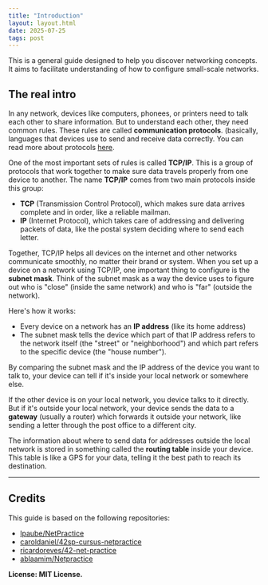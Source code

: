 ```yaml
---
title: "Introduction"
layout: layout.html
date: 2025-07-25
tags: post
---
```


This is a general guide designed to help you discover networking concepts.  
It aims to facilitate understanding of how to configure small-scale networks.

## The real intro

In any network, devices like computers, phonees, or printers need to talk each other to share information. But to understand each other, they need common rules. These rules are called **communication protocols**. (basically, languages that devices use to send and receive data correctly. You can read more about protocols [here](https://en.wikipedia.org/wiki/Communication_protocol).

One of the most important sets of rules is called **TCP/IP**. This is a group of protocols that work together to make sure data travels properly from one device to another. The name **TCP/IP** comes from two main protocols inside this group:
- **TCP** (Transmission Control Protocol), which makes sure data arrives complete and in order, like a reliable mailman.
- **IP** (Internet Protocol), which takes care of addressing and delivering packets of data, like the postal system deciding where to send each letter.

Together, TCP/IP helps all devices on the internet and other networks communicate smoothly, no matter their brand or system.
When you set up a device on a network using TCP/IP, one important thing to configure is the **subnet mask**. Think of the subnet mask as a way the device uses to figure out who is "close" (inside the same network) and who is "far" (outside the network).

Here's how it works:
- Every device on a network has an **IP address** (like its home address)
- The subnet mask tells the device which part of that IP address refers to the network itself (the "street" or "neighborhood") and which part refers to the specific device (the "house number").

By comparing the subnet mask and the IP address of the device you want to talk to, your device can tell if it's inside your local network or somewhere else.

If the other device is on your local network, you device talks to it directly. But if it's outside your local network, your device sends the data to a **gateway** (usually a router) which forwards it outside your network, like sending a letter through the post office to a different city.

The information about where to send data for addresses outside the local network is stored in something called the **routing table** inside your device. This table is like a GPS for your data, telling it the best path to reach its destination.

---

## Credits

This guide is based on the following repositories:

- [lpaube/NetPractice](https://github.com/lpaube/NetPractice)  
- [caroldaniel/42sp-cursus-netpractice](https://github.com/caroldaniel/42sp-cursus-netpractice)  
- [ricardoreves/42-net-practice](https://github.com/ricardoreves/42-net-practice)  
- [ablaamim/Netpractice](https://github.com/ablaamim/Netpractice)  

**License: MIT License.**
